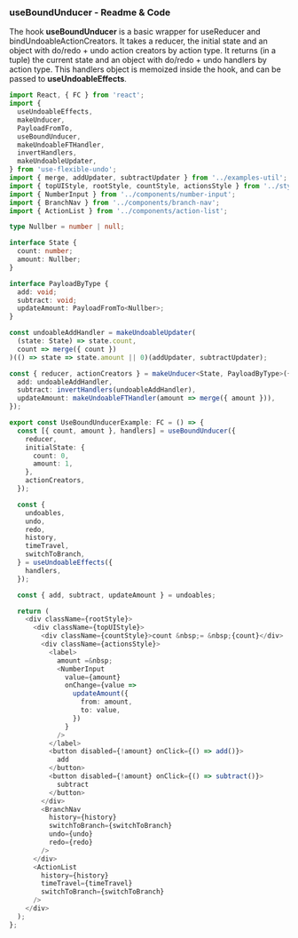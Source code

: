 ### useBoundUnducer - Readme & Code

The hook **useBoundUnducer** is a basic wrapper for useReducer and bindUndoableActionCreators. It takes a reducer, the initial state and an object with do/redo + undo action creators by action type. It returns (in a tuple) the current state and an object with do/redo + undo handlers by action type. This handlers object is memoized inside the hook, and can be passed to **useUndoableEffects**.

```typescript
import React, { FC } from 'react';
import {
  useUndoableEffects,
  makeUnducer,
  PayloadFromTo,
  useBoundUnducer,
  makeUndoableFTHandler,
  invertHandlers,
  makeUndoableUpdater,
} from 'use-flexible-undo';
import { merge, addUpdater, subtractUpdater } from '../examples-util';
import { topUIStyle, rootStyle, countStyle, actionsStyle } from '../styles';
import { NumberInput } from '../components/number-input';
import { BranchNav } from '../components/branch-nav';
import { ActionList } from '../components/action-list';

type Nullber = number | null;

interface State {
  count: number;
  amount: Nullber;
}

interface PayloadByType {
  add: void;
  subtract: void;
  updateAmount: PayloadFromTo<Nullber>;
}

const undoableAddHandler = makeUndoableUpdater(
  (state: State) => state.count,
  count => merge({ count })
)(() => state => state.amount || 0)(addUpdater, subtractUpdater);

const { reducer, actionCreators } = makeUnducer<State, PayloadByType>({
  add: undoableAddHandler,
  subtract: invertHandlers(undoableAddHandler),
  updateAmount: makeUndoableFTHandler(amount => merge({ amount })),
});

export const UseBoundUnducerExample: FC = () => {
  const [{ count, amount }, handlers] = useBoundUnducer({
    reducer,
    initialState: {
      count: 0,
      amount: 1,
    },
    actionCreators,
  });

  const {
    undoables,
    undo,
    redo,
    history,
    timeTravel,
    switchToBranch,
  } = useUndoableEffects({
    handlers,
  });

  const { add, subtract, updateAmount } = undoables;

  return (
    <div className={rootStyle}>
      <div className={topUIStyle}>
        <div className={countStyle}>count &nbsp;= &nbsp;{count}</div>
        <div className={actionsStyle}>
          <label>
            amount =&nbsp;
            <NumberInput
              value={amount}
              onChange={value =>
                updateAmount({
                  from: amount,
                  to: value,
                })
              }
            />
          </label>
          <button disabled={!amount} onClick={() => add()}>
            add
          </button>
          <button disabled={!amount} onClick={() => subtract()}>
            subtract
          </button>
        </div>
        <BranchNav
          history={history}
          switchToBranch={switchToBranch}
          undo={undo}
          redo={redo}
        />
      </div>
      <ActionList
        history={history}
        timeTravel={timeTravel}
        switchToBranch={switchToBranch}
      />
    </div>
  );
};
```
